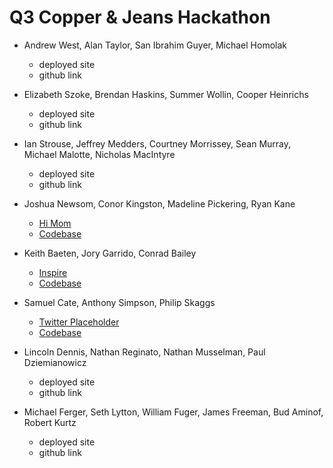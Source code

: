 # Q3 Copper & Jeans Hackathon

* Andrew West, Alan Taylor, San Ibrahim Guyer, Michael Homolak
  * deployed site
  * github link

* Elizabeth Szoke, Brendan Haskins, Summer Wollin, Cooper Heinrichs
  * deployed site
  * github link

* Ian Strouse, Jeffrey Medders, Courtney Morrissey, Sean Murray, Michael Malotte, Nicholas MacIntyre
  * deployed site
  * github link

* Joshua Newsom, Conor Kingston, Madeline Pickering, Ryan Kane
  * [Hi Mom](https://hi-mom.herokuapp.com)
  * [Codebase](https://github.com/bossjohnson/solarfun)

* Keith Baeten, Jory Garrido, Conrad Bailey
  * [Inspire](https://inspiration-maker.herokuapp.com/)
  * [Codebase](https://github.com/CGBailey/InspireExpress)

* Samuel Cate, Anthony Simpson, Philip Skaggs
  * [Twitter Placeholder](https://fierce-thicket-91134.herokuapp.com/)
  * [Codebase](https://github.com/artnoisenik/twitter-placeholder)

* Lincoln Dennis, Nathan Reginato, Nathan Musselman, Paul Dziemianowicz
  * deployed site
  * github link

* Michael Ferger, Seth Lytton, William Fuger, James Freeman, Bud Aminof, Robert Kurtz
  * deployed site
  * github link
